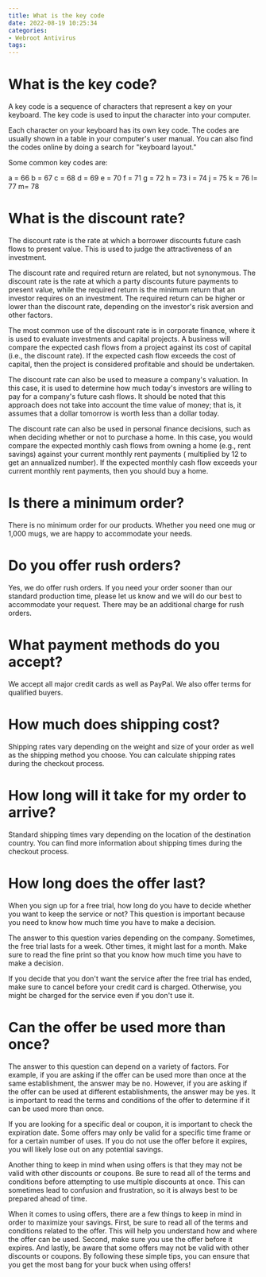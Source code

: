 ```yaml
---
title: What is the key code
date: 2022-08-19 10:25:34
categories:
- Webroot Antivirus
tags:
---
```



#  What is the key code?

A key code is a sequence of characters that represent a key on your keyboard. The key code is used to input the character into your computer.

Each character on your keyboard has its own key code. The codes are usually shown in a table in your computer's user manual. You can also find the codes online by doing a search for "keyboard layout."

Some common key codes are:

a = 66
b = 67
c = 68
d = 69
e = 70
f = 71
g = 72
h = 73
i = 74
j = 75
k = 76
l= 77
m= 78

#  What is the discount rate?

The discount rate is the rate at which a borrower discounts future cash flows to present value. This is used to judge the attractiveness of an investment. 

The discount rate and required return are related, but not synonymous. The discount rate is the rate at which a party discounts future payments to present value, while the required return is the minimum return that an investor requires on an investment. The required return can be higher or lower than the discount rate, depending on the investor's risk aversion and other factors. 

The most common use of the discount rate is in corporate finance, where it is used to evaluate investments and capital projects. A business will compare the expected cash flows from a project against its cost of capital (i.e., the discount rate). If the expected cash flow exceeds the cost of capital, then the project is considered profitable and should be undertaken. 

The discount rate can also be used to measure a company's valuation. In this case, it is used to determine how much today's investors are willing to pay for a company's future cash flows. It should be noted that this approach does not take into account the time value of money; that is, it assumes that a dollar tomorrow is worth less than a dollar today. 

The discount rate can also be used in personal finance decisions, such as when deciding whether or not to purchase a home. In this case, you would compare the expected monthly cash flows from owning a home (e.g., rent savings) against your current monthly rent payments ( multiplied by 12 to get an annualized number). If the expected monthly cash flow exceeds your current monthly rent payments, then you should buy a home.

#  Is there a minimum order?

There is no minimum order for our products. Whether you need one mug or 1,000 mugs, we are happy to accommodate your needs.

# Do you offer rush orders?

Yes, we do offer rush orders. If you need your order sooner than our standard production time, please let us know and we will do our best to accommodate your request. There may be an additional charge for rush orders.

# What payment methods do you accept?

We accept all major credit cards as well as PayPal. We also offer terms for qualified buyers.

# How much does shipping cost?

Shipping rates vary depending on the weight and size of your order as well as the shipping method you choose. You can calculate shipping rates during the checkout process.

# How long will it take for my order to arrive?

Standard shipping times vary depending on the location of the destination country. You can find more information about shipping times during the checkout process.

#  How long does the offer last?

When you sign up for a free trial, how long do you have to decide whether you want to keep the service or not? This question is important because you need to know how much time you have to make a decision.

The answer to this question varies depending on the company. Sometimes, the free trial lasts for a week. Other times, it might last for a month. Make sure to read the fine print so that you know how much time you have to make a decision.

If you decide that you don't want the service after the free trial has ended, make sure to cancel before your credit card is charged. Otherwise, you might be charged for the service even if you don't use it.

#  Can the offer be used more than once?

The answer to this question can depend on a variety of factors. For example, if you are asking if the offer can be used more than once at the same establishment, the answer may be no. However, if you are asking if the offer can be used at different establishments, the answer may be yes. It is important to read the terms and conditions of the offer to determine if it can be used more than once.

If you are looking for a specific deal or coupon, it is important to check the expiration date. Some offers may only be valid for a specific time frame or for a certain number of uses. If you do not use the offer before it expires, you will likely lose out on any potential savings.

Another thing to keep in mind when using offers is that they may not be valid with other discounts or coupons. Be sure to read all of the terms and conditions before attempting to use multiple discounts at once. This can sometimes lead to confusion and frustration, so it is always best to be prepared ahead of time.

When it comes to using offers, there are a few things to keep in mind in order to maximize your savings. First, be sure to read all of the terms and conditions related to the offer. This will help you understand how and where the offer can be used. Second, make sure you use the offer before it expires. And lastly, be aware that some offers may not be valid with other discounts or coupons. By following these simple tips, you can ensure that you get the most bang for your buck when using offers!